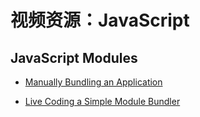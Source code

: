 # 视频资源：JavaScript

## JavaScript Modules

- [Manually Bundling an Application][m1]
- [Live Coding a Simple Module Bundler][m2]

  [m1]: https://www.youtube.com/watch?v=UNMkLHzofQI
  [m2]: https://www.youtube.com/watch?v=Gc9-7PBqOC8
